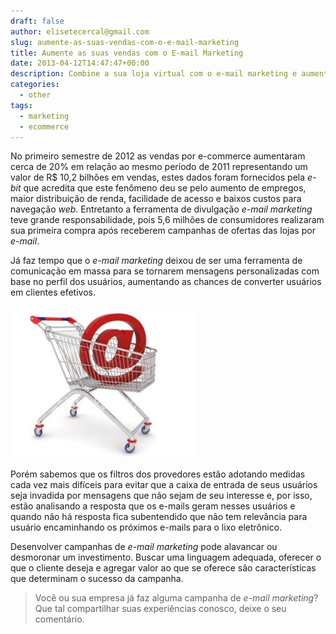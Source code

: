 ```yaml
---
draft: false
author: elisetecercal@gmail.com
slug: aumente-as-suas-vendas-com-o-e-mail-marketing
title: Aumente as suas vendas com o E-mail Marketing
date: 2013-04-12T14:47:47+00:00
description: Combine a sua loja virtual com o e-mail marketing e aumente as chances dos seus clientes efetivarem suas compras.
categories:
  - other
tags: 
  - marketing
  - ecommerce
---
```


No primeiro semestre de 2012 as vendas por e-commerce aumentaram cerca de 20% em relação ao mesmo período de 2011 
representando um valor de R$ 10,2 bilhões em vendas, estes dados foram fornecidos pela _e-bit_ que acredita que este 
fenômeno deu se pelo aumento de empregos, maior distribuição de renda, facilidade de acesso e baixos custos para 
navegação _web_. Entretanto a ferramenta de divulgação _e-mail marketing_ teve grande responsabilidade, pois 5,6 
milhões de consumidores realizaram sua primeira compra após receberem campanhas de ofertas das lojas por _e-mail_.

Já faz tempo que o _e-mail marketing_ deixou de ser uma ferramenta de comunicação em massa para se tornarem mensagens 
personalizadas com base no perfil dos usuários, aumentando as chances de converter usuários em clientes efetivos.

![Aumente as suas vendas com o E mail Marketing](loja-virtual-gratis-300x243.jpg "Aumente as suas vendas com o E mail Marketing")

Porém sabemos que os filtros dos provedores estão adotando medidas cada vez mais difíceis para evitar que a caixa de 
entrada de seus usuários seja invadida por mensagens que não sejam de seu interesse e, por isso, estão analisando a 
resposta que os e-mails geram nesses usuários e quando não há resposta fica subentendido que não tem relevância para 
usuário encaminhando os próximos e-mails para o lixo eletrônico.

Desenvolver campanhas de _e-mail marketing_ pode alavancar ou desmoronar um investimento. Buscar uma linguagem adequada, 
oferecer o que o cliente deseja e agregar valor ao que se oferece são características que determinam o sucesso da 
campanha.

> Você ou sua empresa já faz alguma campanha de _e-mail marketing_? Que tal compartilhar suas experiências conosco, 
deixe o seu comentário.
